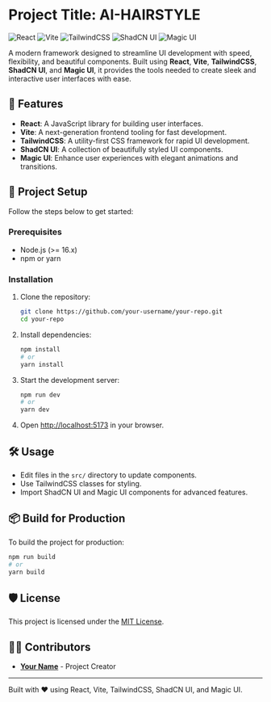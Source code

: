 # Project Title: AI-HAIRSTYLE

![React](https://img.shields.io/badge/React-20232A?style=for-the-badge&logo=react&logoColor=61DAFB)
![Vite](https://img.shields.io/badge/Vite-646CFF?style=for-the-badge&logo=vite&logoColor=FFD62E)
![TailwindCSS](https://img.shields.io/badge/TailwindCSS-06B6D4?style=for-the-badge&logo=tailwindcss&logoColor=white)
![ShadCN UI](https://img.shields.io/badge/ShadCN_UI-000000?style=for-the-badge&logo=shadcn&logoColor=white)
![Magic UI](https://img.shields.io/badge/Magic_UI-8A2BE2?style=for-the-badge)

A modern framework designed to streamline UI development with speed, flexibility, and beautiful components. Built using **React**, **Vite**, **TailwindCSS**, **ShadCN UI**, and **Magic UI**, it provides the tools needed to create sleek and interactive user interfaces with ease.

## 🚀 Features

- **React**: A JavaScript library for building user interfaces.
- **Vite**: A next-generation frontend tooling for fast development.
- **TailwindCSS**: A utility-first CSS framework for rapid UI development.
- **ShadCN UI**: A collection of beautifully styled UI components.
- **Magic UI**: Enhance user experiences with elegant animations and transitions.

## 📂 Project Setup

Follow the steps below to get started:

### Prerequisites

- Node.js (>= 16.x)
- npm or yarn

### Installation

1. Clone the repository:
   ```bash
   git clone https://github.com/your-username/your-repo.git
   cd your-repo
   ```

2. Install dependencies:
   ```bash
   npm install
   # or
   yarn install
   ```

3. Start the development server:
   ```bash
   npm run dev
   # or
   yarn dev
   ```

4. Open [http://localhost:5173](http://localhost:5173) in your browser.

## 🛠️ Usage

- Edit files in the `src/` directory to update components.
- Use TailwindCSS classes for styling.
- Import ShadCN UI and Magic UI components for advanced features.

## 📦 Build for Production

To build the project for production:

```bash
npm run build
# or
yarn build
```

## 🛡️ License

This project is licensed under the [MIT License](LICENSE).

## 👨‍💻 Contributors

- **[Your Name](https://github.com/your-username)** - Project Creator

---

Built with ❤️ using React, Vite, TailwindCSS, ShadCN UI, and Magic UI.
